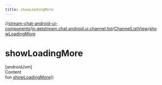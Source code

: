 ```yaml
---
title: showLoadingMore
---
```

//[stream-chat-android-ui-components](../../../index.md)/[io.getstream.chat.android.ui.channel.list](../index.md)/[ChannelListView](index.md)/[showLoadingMore](showLoadingMore.md)



# showLoadingMore  
[androidJvm]  
Content  
fun [showLoadingMore](showLoadingMore.md)()  



